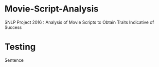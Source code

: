 # Movie-Script-Analysis
SNLP Project 2016 : Analysis of Movie Scripts to Obtain Traits Indicative of Success

# Testing
Sentence


